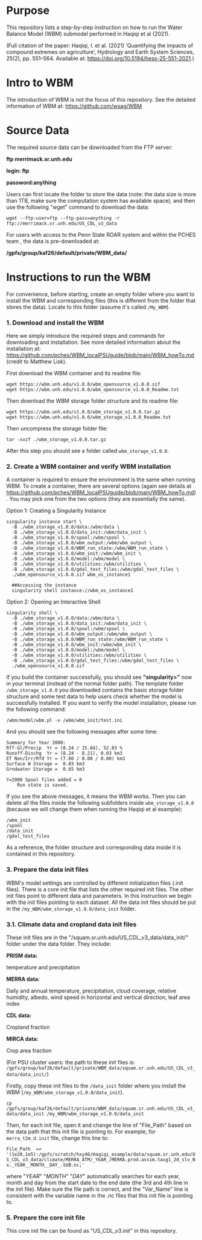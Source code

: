 # Purpose
This repository lists a step-by-step instruction on how to run the Water Balance Model (WBM) submodel performed in Haqiqi et al (2021). 

(Full citation of the paper: Haqiqi, I. et al. (2021) ‘Quantifying the impacts of compound extremes on agriculture’, Hydrology and Earth System Sciences, 25(2), pp. 551–564. Available at: https://doi.org/10.5194/hess-25-551-2021.)

# Intro to WBM
The introduction of WBM is not the focus of this repository. See the detailed information of WBM at: https://github.com/wsag/WBM

# Source Data
The required source data can be downloaded from the FTP server:

**ftp merrimack.sr.unh.edu**

**login: ftp**

**password:anything**

Users can first locate the folder to store the data (note: the data size is more than 1TB, make sure the computation system has available space), and then use the following "wget" command to download the data: 

`wget --ftp-user=ftp --ftp-pass=anything -r ftp://merrimack.sr.unh.edu/US_CDL_v3_data`

For users with access to the Penn State ROAR system and within the PCHES team , the data is pre-downloaded at: 

**/gpfs/group/kaf26/default/private/WBM_data/**

# Instructions to run the WBM

For convenience, before starting, create an empty folder where you want to install the WBM and corresponding files (this is different from the folder that stores the data). Locate to this folder (assume it's called `/My_WBM`).

### 1. Download and install the WBM 

Here we simply introduce the required steps and commands for downloading and installation. See more detailed information about the installation at: https://github.com/pches/WBM_localPSUguide/blob/main/WBM_howTo.md (credit to Matthew Lisk).


First download the WBM container and its readme file:

```
wget https://wbm.unh.edu/v1.0.0/wbm_opensource_v1.0.0.sif 
wget https://wbm.unh.edu/v1.0.0/wbm_opensource_v1.0.0_Readme.txt
```

Then download the WBM storage folder structure and its readme file:

```
wget https://wbm.unh.edu/v1.0.0/wbm_storage_v1.0.0.tar.gz
wget https://wbm.unh.edu/v1.0.0/wbm_storage_v1.0.0_Readme.txt
```

Then uncompress the storage folder file:

`tar -xvzf ./wbm_storage_v1.0.0.tar.gz`

After this step you should see a folder called `wbm_storage_v1.0.0`. 

### 2. Create a WBM container and verify WBM installation

A container is required to ensure the environment is the same when running WBM. To create a container, there are several options (again see details at https://github.com/pches/WBM_localPSUguide/blob/main/WBM_howTo.md). You may pick one from the two options (they are essentially the same).

Option 1: Creating a Singularity Instance
```
singularity instance start \
  -B ./wbm_storage_v1.0.0/data:/wbm/data \
  -B ./wbm_storage_v1.0.0/data_init:/wbm/data_init \
  -B ./wbm_storage_v1.0.0/spool:/wbm/spool \
  -B ./wbm_storage_v1.0.0/wbm_output:/wbm/wbm_output \
  -B ./wbm_storage_v1.0.0/WBM_run_state:/wbm/WBM_run_state \
  -B ./wbm_storage_v1.0.0/wbm_init:/wbm/wbm_init \
  -B ./wbm_storage_v1.0.0/model:/wbm/model \
  -B ./wbm_storage_v1.0.0/utilities:/wbm/utilities \
  -B ./wbm_storage_v1.0.0/gdal_test_files:/wbm/gdal_test_files \
  ./wbm_opensource_v1.0.0.sif wbm_os_instance1

  ##Accessing the instance
  singularity shell instance://wbm_os_instance1
 ```
 
 Option 2: Opening an Interactive Shell

```
singularity shell \
  -B ./wbm_storage_v1.0.0/data:/wbm/data \
  -B ./wbm_storage_v1.0.0/data_init:/wbm/data_init \
  -B ./wbm_storage_v1.0.0/spool:/wbm/spool \
  -B ./wbm_storage_v1.0.0/wbm_output:/wbm/wbm_output \
  -B ./wbm_storage_v1.0.0/WBM_run_state:/wbm/WBM_run_state \
  -B ./wbm_storage_v1.0.0/wbm_init:/wbm/wbm_init \
  -B ./wbm_storage_v1.0.0/model:/wbm/model \
  -B ./wbm_storage_v1.0.0/utilities:/wbm/utilities \
  -B ./wbm_storage_v1.0.0/gdal_test_files:/wbm/gdal_test_files \
  ./wbm_opensource_v1.0.0.sif
 ```

If you build the container successfully, you should see **"singularity>"** now in your terminal (instead of the normal folder path). The template folder `/wbm_storage_v1.0.0` you downloaded contains the basic storage folder structure and some test data to help users check whether the model is successfully installed. If you want to verify the model installation, please run the following command:

`/wbm/model/wbm.pl -v /wbm/wbm_init/test.ini`

And you should see the following messages after some time:

```
Summary for Year 2000: 
Rff-Gl/Precip  Yr = (8.24 / 15.84), 52.03 % 
Runoff-Dischg  Yr = (8.24 - 8.21), 0.03 km3
ET Non/Irr/Rfd Yr = (7.60 / 0.00 / 0.00) km3
Surface W Storage =  0.03 km3
Grndwater Storage =  0.65 km3

Y=2000 Spool files added = 0
    Run state is saved.
```

If you see the above messages, it means the WBM works. Then you can delete all the files inside the following subfolders inside `wbm_storage_v1.0.0` (because we will change them when running the Haqiqi et al example):

```
/wbm_init
/spool
/data_init
/gdal_test_files
```

As a reference, the folder structure and corresponding data inside it is contained in this repository.

### 3. Prepare the data init files

WBM's model settings are controlled by different initialization files (.init files). There is a core init file that lists the other required init files. The other init files point to different data and parameters. In this instruction we begin with the init files pointing to each dataset. All the data init files should be put in the  `/my_WBM/wbm_storage_v1.0.0/data_init` folder.

### 3.1. Climate data and cropland data init files

These init files are in the "/squam.sr.unh.edu/US_CDL_v3_data/data_init/" folder under the data folder. They include: 

**PRISM data:**

temperature and precipitation

**MERRA data:**

Daily and annual temperature, precipitation, cloud coverage, relative humidity, albedo, wind speed in horizontal and vertical direction, leaf area index

**CDL data:**

Cropland fraction

**MIRCA data:**

Crop area fraction

(For PSU cluster users: the path to these init files is: `/gpfs/group/kaf26/default/private/WBM_data/squam.sr.unh.edu/US_CDL_v3_data/data_init/`)

Firstly, copy these init files to the `/data_init` folder where you install the WBM (`/my_WBM/wbm_storage_v1.0.0/data_init`). 

`cp /gpfs/group/kaf26/default/private/WBM_data/squam.sr.unh.edu/US_CDL_v3_data/data_init /my_WBM/wbm_storage_v1.0.0/data_init` 

Then, for each init file, open it and change the line of "File_Path" based on the data path that this init file is pointing to. For example, for `merra_t2m_d.init` file, change this line to:

`File_Path	=> '(1e20,1e5):/gpfs/scratch/hxy46/Haqiqi_example/data/squam.sr.unh.edu/US_CDL_v3_data/climate/MERRA_ATM/_YEAR_/MERRA.prod.assim.tavg1_2d_slv_Nx._YEAR__MONTH__DAY_.SUB.nc;'`

where "_YEAR_" "_MONTH_" "_DAY_" automatically searches for each year, month and day from the start date to the end date (the 3rd and 4th line in the init file). Make sure the file path is correct, and the "Var_Name" line is consistent with the variable name in the .nc files that this init file is pointing to.

### 5. Prepare the core init file

 This core init file can be found as "US_CDL_v3.init" in this repository.

